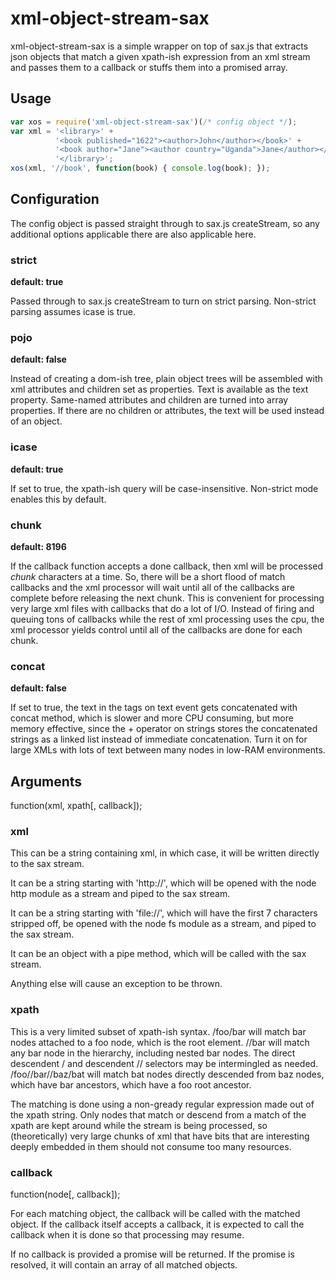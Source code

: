 # xml-object-stream-sax

xml-object-stream-sax is a simple wrapper on top of sax.js that extracts json objects that match a given xpath-ish expression from an xml stream and passes them to a callback or stuffs them into a promised array.

## Usage

```javascript
var xos = require('xml-object-stream-sax')(/* config object */);
var xml = '<library>' +
          '<book published="1622"><author>John</author></book>' +
          '<book author="Jane"><author country="Uganda">Jane</author></book>' +
          '</library>';
xos(xml, '//book', function(book) { console.log(book); });
```

## Configuration

The config object is passed straight through to sax.js createStream, so any additional options applicable there are also applicable here.

### strict
**default: true**

Passed through to sax.js createStream to turn on strict parsing. Non-strict parsing assumes icase is true.

### pojo
**default: false**

Instead of creating a dom-ish tree, plain object trees will be assembled with xml attributes and children set as properties. Text is available as the text property. Same-named attributes and children are turned into array properties. If there are no children or attributes, the text will be used instead of an object.

### icase
**default: true**

If set to true, the xpath-ish query will be case-insensitive. Non-strict mode enables this by default.

### chunk
**default: 8196**

If the callback function accepts a done callback, then xml will be processed *chunk* characters at a time. So, there will be a short flood of match callbacks and the xml processor will wait until all of the callbacks are complete before releasing the next chunk. This is convenient for processing very large xml files with callbacks that do a lot of I/O. Instead of firing and queuing tons of callbacks while the rest of xml processing uses the cpu, the xml processor yields control until all of the callbacks are done for each chunk.

### concat
**default: false**

If set to true, the text in the tags on text event gets concatenated with concat method, which is slower and more CPU consuming, but more memory effective, since the + operator on strings stores the concatenated strings as a linked list instead of immediate concatenation. Turn it on for large XMLs with lots of text between many nodes in low-RAM environments.

## Arguments

function(xml, xpath[, callback]);

### xml

This can be a string containing xml, in which case, it will be written directly to the sax stream.

It can be a string starting with 'http://', which will be opened with the node http module as a stream and piped to the sax stream.

It can be a string starting with 'file://', which will have the first 7 characters stripped off, be opened with the node fs module as a stream, and piped to the sax stream.

It can be an object with a pipe method, which will be called with the sax stream.

Anything else will cause an exception to be thrown.

### xpath

This is a very limited subset of xpath-ish syntax. /foo/bar will match bar nodes attached to a foo node, which is the root element. //bar will match any bar node in the hierarchy, including nested bar nodes. The direct descendent / and descendent // selectors may be intermingled as needed. /foo//bar//baz/bat will match bat nodes directly descended from baz nodes, which have bar ancestors, which have a foo root ancestor.

The matching is done using a non-gready regular expression made out of the xpath string. Only nodes that match or descend from a match of the xpath are kept around while the stream is being processed, so (theoretically) very large chunks of xml that have bits that are interesting deeply embedded in them should not consume too many resources.

### callback

function(node[, callback]);

For each matching object, the callback will be called with the matched object. If the callback itself accepts a callback, it is expected to call the callback when it is done so that processing may resume.

If no callback is provided a promise will be returned. If the promise is resolved, it will contain an array of all matched objects.

